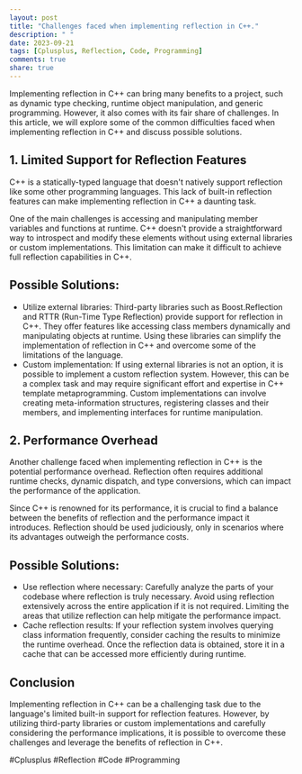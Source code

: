 ```yaml
---
layout: post
title: "Challenges faced when implementing reflection in C++."
description: " "
date: 2023-09-21
tags: [Cplusplus, Reflection, Code, Programming]
comments: true
share: true
---
```


Implementing reflection in C++ can bring many benefits to a project, such as dynamic type checking, runtime object manipulation, and generic programming. However, it also comes with its fair share of challenges. In this article, we will explore some of the common difficulties faced when implementing reflection in C++ and discuss possible solutions.

## 1. Limited Support for Reflection Features

C++ is a statically-typed language that doesn't natively support reflection like some other programming languages. This lack of built-in reflection features can make implementing reflection in C++ a daunting task.

One of the main challenges is accessing and manipulating member variables and functions at runtime. C++ doesn't provide a straightforward way to introspect and modify these elements without using external libraries or custom implementations. This limitation can make it difficult to achieve full reflection capabilities in C++.

## Possible Solutions:
- Utilize external libraries: Third-party libraries such as Boost.Reflection and RTTR (Run-Time Type Reflection) provide support for reflection in C++. They offer features like accessing class members dynamically and manipulating objects at runtime. Using these libraries can simplify the implementation of reflection in C++ and overcome some of the limitations of the language.
- Custom implementation: If using external libraries is not an option, it is possible to implement a custom reflection system. However, this can be a complex task and may require significant effort and expertise in C++ template metaprogramming. Custom implementations can involve creating meta-information structures, registering classes and their members, and implementing interfaces for runtime manipulation.

## 2. Performance Overhead

Another challenge faced when implementing reflection in C++ is the potential performance overhead. Reflection often requires additional runtime checks, dynamic dispatch, and type conversions, which can impact the performance of the application.

Since C++ is renowned for its performance, it is crucial to find a balance between the benefits of reflection and the performance impact it introduces. Reflection should be used judiciously, only in scenarios where its advantages outweigh the performance costs.

## Possible Solutions:
- Use reflection where necessary: Carefully analyze the parts of your codebase where reflection is truly necessary. Avoid using reflection extensively across the entire application if it is not required. Limiting the areas that utilize reflection can help mitigate the performance impact.
- Cache reflection results: If your reflection system involves querying class information frequently, consider caching the results to minimize the runtime overhead. Once the reflection data is obtained, store it in a cache that can be accessed more efficiently during runtime.

## Conclusion

Implementing reflection in C++ can be a challenging task due to the language's limited built-in support for reflection features. However, by utilizing third-party libraries or custom implementations and carefully considering the performance implications, it is possible to overcome these challenges and leverage the benefits of reflection in C++.

#Cplusplus #Reflection #Code #Programming